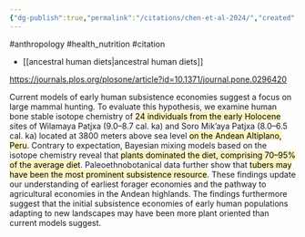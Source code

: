 ```yaml
---
{"dg-publish":true,"permalink":"/citations/chen-et-al-2024/","created":"2024-04-22T12:48:08.000+01:00","updated":"2025-09-28T23:40:23.141+01:00"}
---
```


#anthropology #health_nutrition  #citation 

- [[ancestral human diets\|ancestral human diets]] 

https://journals.plos.org/plosone/article?id=10.1371/journal.pone.0296420

Current models of early human subsistence economies suggest a focus on large mammal hunting. To evaluate this hypothesis, we examine human bone stable isotope chemistry of <mark style="background: #FFF3A3A6;">24 individuals from the early Holocene</mark> sites of Wilamaya Patjxa (9.0–8.7 cal. ka) and Soro Mik’aya Patjxa (8.0–6.5 cal. ka) located at 3800 meters above sea level <mark style="background: #FFF3A3A6;">on the Andean Altiplano, Peru</mark>. Contrary to expectation, Bayesian mixing models based on the isotope chemistry reveal that <mark style="background: #FFF3A3A6;">plants dominated the diet, comprising 70–95% of the average diet</mark>. Paleoethnobotanical data further show that <mark style="background: #FFF3A3A6;">tubers may have been the most prominent subsistence resource</mark>. These findings update our understanding of earliest forager economies and the pathway to agricultural economies in the Andean highlands. The findings furthermore suggest that the initial subsistence economies of early human populations adapting to new landscapes may have been more plant oriented than current models suggest.
